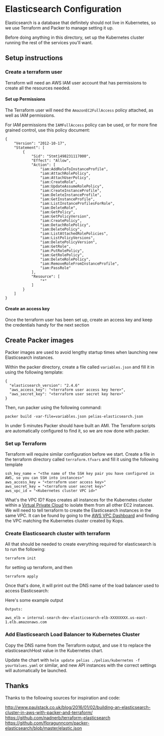 # Elasticsearch Configuration

Elasticsearch is a database that definitely should not live in Kubernetes, so we use Terraform and Packer to manage setting it up.

Before doing anything in this directory, set up the Kubernetes cluster running the rest of the services you'll want.

## Setup instructions

### Create a terraform user

Terraform will need an AWS IAM user account that has permissions to create all the resources needed.

#### Set up Permissions

The Terraform user will need the `AmazonEC2FullAccess` policy attached, as well as IAM permissions.

For IAM permissions the `IAMFullAccess` policy can be used, or for more fine grained control, use this policy document:
```
{
    "Version": "2012-10-17",
    "Statement": [
        {
            "Sid": "Stmt1498231117000",
            "Effect": "Allow",
            "Action": [
                "iam:AddRoleToInstanceProfile",
                "iam:AttachRolePolicy",
                "iam:AttachUserPolicy",
                "iam:CreateRole",
                "iam:UpdateAssumeRolePolicy",
                "iam:CreateInstanceProfile",
                "iam:DeleteInstanceProfile",
                "iam:GetInstanceProfile",
                "iam:ListInstanceProfilesForRole",
                "iam:DeleteRole",
                "iam:GetPolicy",
                "iam:GetPolicyVersion",
                "iam:CreatePolicy",
                "iam:DetachRolePolicy",
                "iam:DeletePolicy",
                "iam:ListAttachedRolePolicies",
                "iam:ListPolicyVersions",
                "iam:DeletePolicyVersion",
                "iam:GetRole",
                "iam:PutRolePolicy",
                "iam:GetRolePolicy",
                "iam:DeleteRolePolicy",
                "iam:RemoveRoleFromInstanceProfile",
                "iam:PassRole"
            ],
            "Resource": [
                "*"
            ]
        }
    ]
}
```

#### Create an access key

Once the terraform user has been set up, create an access key and keep the credentials handy for the next section

## Create Packer images

Packer images are used to avoid lengthy startup times when launching new Elasticsearch instances.

Within the packer directory, create a file called `variables.json` and fill it in using the following template:

```
{
  "elasticsearch_version": "2.4.6"
  "aws_access_key": "<terraform user access key here>",
  "aws_secret_key": "<terraform user secret key here>"
}
```

Then, run packer using the following command:
```
packer build -var-file=variables.json pelias-elasticsearch.json
```

In under 5 minutes Packer should have built an AMI. The Terraform scripts are automatically configured to find it, so we are now done with packer.

### Set up Terraform

Terraform will require similar configuration before we start. Create a file in the terraform directory called `terraform.tfvars` and fill it using the following template

```
ssh_key_name = "<the name of the SSH key pair you have configured in AWS, so you can SSH into instances>"
aws_access_key = "<terraform user access key>"
aws_secret_key = "<terraform user secret key>"
aws_vpc_id = "<Kubernetes cluster VPC id>"
```

What's the VPC ID? Kops creates all instances for the Kubernetes cluster within a [Virtual Private Cloud](http://docs.aws.amazon.com/AmazonVPC/latest/UserGuide/VPC_Subnets.html) to isolate them from all other EC2 instances. We will need to tell terraform to create the Elasticsearch instances in the same VPC. It can be found by going to the [AWS VPC Dashboard](https://console.aws.amazon.com/vpc/home) and finding the VPC matching the Kubernetes cluster created by Kops.

### Create Elasticsearch cluster with terraform

All that should be needed to create everything required for elasticsearch is to run the following:


```
terraform init
```

for setting up terraform, and then

```
terraform apply
```

Once that's done, it will print out the DNS name of the load balancer used to access Elasticsearch:

Here's some example output
```
Outputs:

aws_elb = internal-search-dev-elasticsearch-elb-XXXXXXXX.us-east-1.elb.amazonaws.com
```


### Add Elasticsearch Load Balancer to Kubernetes Cluster

Copy the DNS name from the Terraform output, and use it to replace the elasticsearchHost value in the Kubernetes chart.

Update the chart with `helm update pelias ./pelias/kubernetes -f yourValues.yaml` or similar, and new API instances with the correct settings will automatically be launched.


## Thanks

Thanks to the following sources for inspiration and code:

http://www.paulstack.co.uk/blog/2016/01/02/building-an-elasticsearch-cluster-in-aws-with-packer-and-terraform/
https://github.com/nadnerb/terraform-elasticsearch
https://github.com/floragunncom/packer-elasticsearch/blob/master/elastic.json
